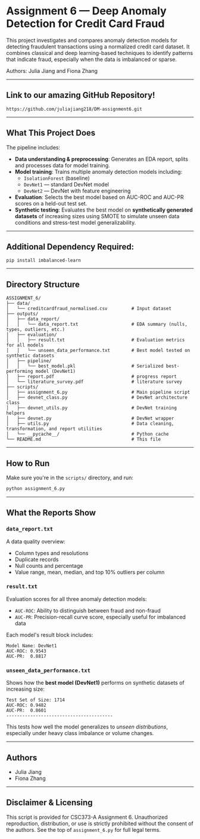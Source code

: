 # Assignment 6 — Deep Anomaly Detection for Credit Card Fraud

This project investigates and compares anomaly detection models for detecting fraudulent transactions using a normalized credit card dataset. It combines classical and deep learning-based techniques to identify patterns that indicate fraud, especially when the data is imbalanced or sparse.

Authors: Julia Jiang and Fiona Zhang

---
## Link to our amazing GitHub Repository!

```
https://github.com/juliajiang218/DM-assignment6.git
```
---

##  What This Project Does

The pipeline includes:
- **Data understanding & preprocessing**: Generates an EDA report, splits and processes data for model training.
- **Model training**: Trains multiple anomaly detection models including:
  - `IsolationForest` (baseline)
  - `DevNet1` — standard DevNet model
  - `DevNet2` — DevNet with feature engineering
- **Evaluation**: Selects the best model based on AUC-ROC and AUC-PR scores on a held-out test set.
- **Synthetic testing**: Evaluates the best model on **synthetically generated datasets** of increasing sizes using SMOTE to simulate unseen data conditions and stress-test model generalizability.

---

## Additional Dependency Required:

```
pip install imbalanced-learn
```

---

## Directory Structure

```
ASSIGNMENT_6/
├── data/
│   └── creditcardfraud_normalised.csv         # Input dataset
├── outputs/
│   ├── data_report/
│   │   └── data_report.txt                    # EDA summary (nulls, types, outliers, etc.)
│   ├── evaluation/
│   │   ├── result.txt                         # Evaluation metrics for all models
│   │   └── unseen_data_performance.txt        # Best model tested on synthetic datasets
│   ├── pipeline/
│   │   └── best_model.pkl                     # Serialized best-performing model (DevNet1)
│   ├── report.pdf                             # progress report
│   └── literature_survey.pdf                  # literature survey
├── scripts/
│   ├── assignment_6.py                        # Main pipeline script
│   ├── devnet_class.py                        # DevNet architecture class
│   ├── devnet_utils.py                        # DevNet training helpers
│   ├── devnet.py                              # DevNet wrapper
│   ├── utils.py                               # Data cleaning, transformation, and report utilities
│   └── __pycache__/                           # Python cache
└── README.md                                  # This file
```

---

## How to Run

Make sure you're in the `scripts/` directory, and run:

```bash
python assignment_6.py
```

---

## What the Reports Show

### `data_report.txt`
A data quality overview:
- Column types and resolutions
- Duplicate records
- Null counts and percentage
- Value range, mean, median, and top 10% outliers per column

### `result.txt`
Evaluation scores for all three anomaly detection models:
- `AUC-ROC`: Ability to distinguish between fraud and non-fraud
- `AUC-PR`: Precision-recall curve score, especially useful for imbalanced data

Each model's result block includes:
```
Model Name: DevNet1
AUC-ROC: 0.9543
AUC-PR:  0.8817
```

### `unseen_data_performance.txt`
Shows how the **best model (DevNet1)** performs on synthetic datasets of increasing size:

```
Test Set of Size: 1714
AUC-ROC: 0.9482
AUC-PR:  0.8601
----------------------------------------
```

This tests how well the model generalizes to *unseen distributions*, especially under heavy class imbalance or volume changes.

---

## Authors

- Julia Jiang  
- Fiona Zhang

---

## Disclaimer & Licensing

This script is provided for CSC373-A Assignment 6. Unauthorized reproduction, distribution, or use is strictly prohibited without the consent of the authors. See the top of `assignment_6.py` for full legal terms.
